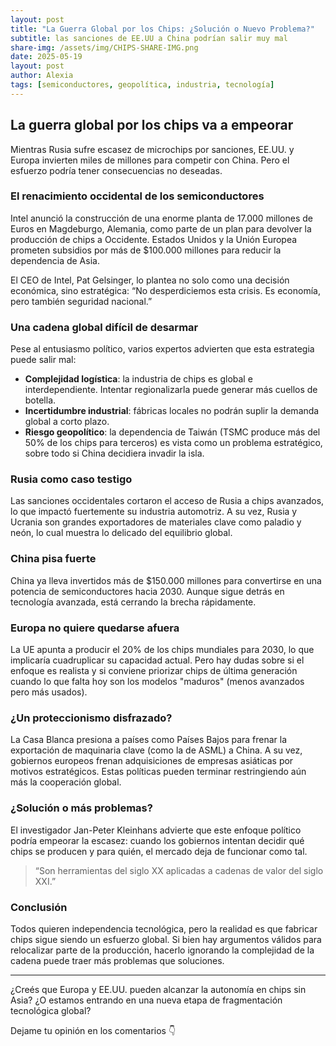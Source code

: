 ```yaml
---
layout: post
title: "La Guerra Global por los Chips: ¿Solución o Nuevo Problema?"
subtitle: las sanciones de EE.UU a China podrían salir muy mal
share-img: /assets/img/CHIPS-SHARE-IMG.png
date: 2025-05-19
layout: post
author: Alexia
tags: [semiconductores, geopolítica, industria, tecnología]
---
```


## La guerra global por los chips va a empeorar

Mientras Rusia sufre escasez de microchips por sanciones, EE.UU. y Europa invierten miles de millones para competir con China. Pero el esfuerzo podría tener consecuencias no deseadas.

### El renacimiento occidental de los semiconductores

Intel anunció la construcción de una enorme planta de 17.000 millones de Euros en Magdeburgo, Alemania, como parte de un plan para devolver la producción de chips a Occidente. Estados Unidos y la Unión 
Europea prometen subsidios por más de $100.000 millones para reducir la dependencia de Asia.

El CEO de Intel, Pat Gelsinger, lo plantea no solo como una decisión económica, sino estratégica: “No desperdiciemos esta crisis. Es economía, pero también seguridad nacional.”

### Una cadena global difícil de desarmar

Pese al entusiasmo político, varios expertos advierten que esta estrategia puede salir mal:

- **Complejidad logística**: la industria de chips es global e interdependiente. Intentar regionalizarla puede generar más cuellos de botella.
- **Incertidumbre industrial**: fábricas locales no podrán suplir la demanda global a corto plazo.
- **Riesgo geopolítico**: la dependencia de Taiwán (TSMC produce más del 50% de los chips para terceros) es vista como un problema estratégico, sobre todo si China decidiera invadir la isla.

### Rusia como caso testigo

Las sanciones occidentales cortaron el acceso de Rusia a chips avanzados, lo que impactó fuertemente su industria automotriz. A su vez, Rusia y Ucrania son grandes exportadores de materiales clave como paladio y neón, lo cual muestra lo delicado del equilibrio global.

### China pisa fuerte

China ya lleva invertidos más de $150.000 millones para convertirse en una potencia de semiconductores hacia 2030. Aunque sigue detrás en tecnología avanzada, está cerrando la brecha rápidamente.

### Europa no quiere quedarse afuera

La UE apunta a producir el 20% de los chips mundiales para 2030, lo que implicaría cuadruplicar su capacidad actual. Pero hay dudas sobre si el enfoque es realista y si conviene priorizar chips de última generación cuando lo que falta hoy son los modelos "maduros" (menos avanzados pero más usados).

### ¿Un proteccionismo disfrazado?

La Casa Blanca presiona a países como Países Bajos para frenar la exportación de maquinaria clave (como la de ASML) a China. A su vez, gobiernos europeos frenan adquisiciones de empresas asiáticas por motivos estratégicos. Estas políticas pueden terminar restringiendo aún más la cooperación global.

### ¿Solución o más problemas?

El investigador Jan-Peter Kleinhans advierte que este enfoque político podría empeorar la escasez: cuando los gobiernos intentan decidir qué chips se producen y para quién, el mercado deja de funcionar como tal.

> “Son herramientas del siglo XX aplicadas a cadenas de valor del siglo XXI.”

### Conclusión

Todos quieren independencia tecnológica, pero la realidad es que fabricar chips sigue siendo un esfuerzo global. Si bien hay argumentos válidos para relocalizar parte de la producción, hacerlo ignorando la complejidad de la cadena puede traer más problemas que soluciones.

---

¿Creés que Europa y EE.UU. pueden alcanzar la autonomía en chips sin Asia? ¿O estamos entrando en una nueva etapa de fragmentación tecnológica global?

Dejame tu opinión en los comentarios 👇


